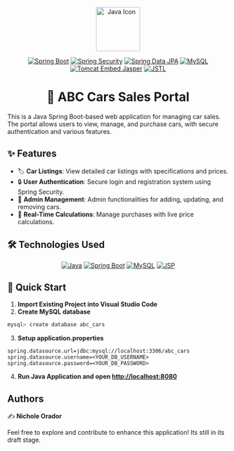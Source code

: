 
<p align="center">
  <img src="https://upload.wikimedia.org/wikipedia/en/3/30/Java_programming_language_logo.svg" alt="Java Icon" width="100" height="100"/>
</p>

<p align="center">
  <a href="https://spring.io/projects/spring-boot"><img src="https://img.shields.io/badge/Dependency-Spring%20Boot-brightgreen.svg" alt="Spring Boot"></a>
  <a href="https://spring.io/projects/spring-security"><img src="https://img.shields.io/badge/Dependency-Spring%20Security-red.svg" alt="Spring Security"></a>
  <a href="https://spring.io/projects/spring-data-jpa"><img src="https://img.shields.io/badge/Dependency-Spring%20Data%20JPA-blue.svg" alt="Spring Data JPA"></a>
  <a href="https://www.mysql.com/"><img src="https://img.shields.io/badge/Dependency-MySQL-orange.svg" alt="MySQL"></a>
  <a href="https://tomcat.apache.org/"><img src="https://img.shields.io/badge/Dependency-Tomcat%20Embed%20Jasper-purple.svg" alt="Tomcat Embed Jasper"></a>
  <a href="https://jstl.java.net/"><img src="https://img.shields.io/badge/Dependency-JSTL-yellow.svg" alt="JSTL"></a>
</p>

<h1 align="center">💼 ABC Cars Sales Portal</h1>

This is a Java Spring Boot-based web application for managing car sales. The portal allows users to view, manage, and purchase cars, with secure authentication and various features.

## ✨ Features

- 🏷️ **Car Listings**: View detailed car listings with specifications and prices.
- 🔒 **User Authentication**: Secure login and registration system using Spring Security.
- 💼 **Admin Management**: Admin functionalities for adding, updating, and removing cars.
- 🧮 **Real-Time Calculations**: Manage purchases with live price calculations.

## 🛠️ Technologies Used
<p align="center"> <a href="https://www.java.com/"><img src="https://img.shields.io/badge/Language-Java-red.svg" alt="Java"></a> <a href="https://spring.io/projects/spring-boot"><img src="https://img.shields.io/badge/Framework-Spring%20Boot-brightgreen.svg" alt="Spring Boot"></a> <a href="https://www.mysql.com/"><img src="https://img.shields.io/badge/Database-MySQL-blue.svg" alt="MySQL"></a> <a href="https://jsp.java.net/"><img src="https://img.shields.io/badge/Template-JSP-orange.svg" alt="JSP"></a> </p>

## 🚀 Quick Start

1. **Import Existing Project into Visual Studio Code** <br/>
2. **Create MySQL database**

```bash
mysql> create database abc_cars
```

3. **Setup application.properties**

```properties
spring.datasource.url=jdbc:mysql://localhost:3306/abc_cars
spring.datasource.username=<YOUR_DB_USERNAME>
spring.datasource.password=<YOUR_DB_PASSWORD>
```

4. **Run Java Application and open [http://localhost:8080](http://localhost:8080)**

## Authors
 ✍️ **Nichole Orador**
 
Feel free to explore and contribute to enhance this application! Its still in its draft stage. 
